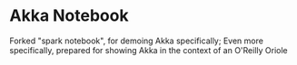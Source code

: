 Akka Notebook
=============

Forked "spark notebook", for demoing Akka specifically; Even more specifically, prepared for showing Akka in the context of an O'Reilly Oriole
